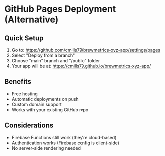 # GitHub Pages Deployment (Alternative)

## Quick Setup

1. Go to: <https://github.com/cmills79/brewmetrics-xyz-app/settings/pages>
2. Select "Deploy from a branch"
3. Choose "main" branch and "/public" folder
4. Your app will be at: <https://cmills79.github.io/brewmetrics-xyz-app/>

## Benefits

- Free hosting
- Automatic deployments on push
- Custom domain support
- Works with your existing GitHub repo

## Considerations

- Firebase Functions still work (they're cloud-based)
- Authentication works (Firebase config is client-side)
- No server-side rendering needed
